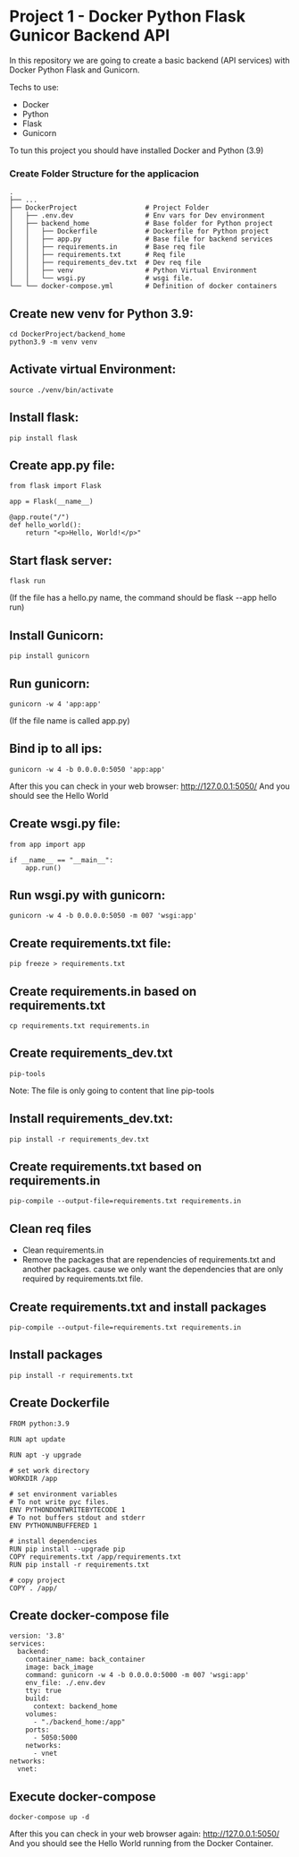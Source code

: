 # Project 1 - Docker Python Flask Gunicor Backend API

In this repository we are going to create a basic backend (API services) with Docker Python Flask and Gunicorn.

Techs to use:
- Docker
- Python
- Flask
- Gunicorn

To tun this project you should have installed Docker and Python (3.9)

### Create Folder Structure for the applicacion

    .
    ├── ...
    ├── DockerProject                 # Project Folder
    │   ├── .env.dev                  # Env vars for Dev environment
    │   ├── backend_home              # Base folder for Python project
    │   │   ├── Dockerfile            # Dockerfile for Python project
    │   │   ├── app.py                # Base file for backend services
    │   │   ├── requirements.in       # Base req file
    │   │   ├── requirements.txt      # Req file
    │   │   ├── requirements_dev.txt  # Dev req file
    │   │   ├── venv                  # Python Virtual Environment
    │   │   └── wsgi.py               # wsgi file.
    └── └── docker-compose.yml        # Definition of docker containers


## Create new venv for Python 3.9: 
```
cd DockerProject/backend_home
python3.9 -m venv venv
```

## Activate virtual Environment: 
```
source ./venv/bin/activate
```

## Install flask: 
```
pip install flask
```

## Create app.py file:
```
from flask import Flask

app = Flask(__name__)

@app.route("/")
def hello_world():
    return "<p>Hello, World!</p>"
```

## Start flask server: 
```
flask run
```
(If the file has a hello.py name, the command should be flask --app hello run)

## Install Gunicorn: 
```
pip install gunicorn
```

## Run gunicorn: 
```
gunicorn -w 4 'app:app'
```
(If the file name is called app.py)

## Bind ip to all ips: 
```
gunicorn -w 4 -b 0.0.0.0:5050 'app:app'
```
After this you can check in your web browser:
http://127.0.0.1:5050/
And you should see the Hello World

## Create wsgi.py file:
```
from app import app

if __name__ == "__main__":
    app.run()
```

## Run wsgi.py with gunicorn:
```
gunicorn -w 4 -b 0.0.0.0:5050 -m 007 'wsgi:app'
```

## Create requirements.txt file:
```
pip freeze > requirements.txt
```

## Create requirements.in based on requirements.txt
```
cp requirements.txt requirements.in
```

## Create requirements_dev.txt
```
pip-tools
```
Note: The file is only going to content that line pip-tools

## Install requirements_dev.txt:
```
pip install -r requirements_dev.txt
```

## Create requirements.txt based on requirements.in
```
pip-compile --output-file=requirements.txt requirements.in
```

## Clean req files
- Clean requirements.in
- Remove the packages that are rependencies of requirements.txt and another packages.
cause we only want the dependencies that are only required by requirements.txt file.

## Create requirements.txt and install packages
```
pip-compile --output-file=requirements.txt requirements.in
```

## Install packages
```
pip install -r requirements.txt
```

## Create Dockerfile
```
FROM python:3.9

RUN apt update

RUN apt -y upgrade

# set work directory
WORKDIR /app

# set environment variables
# To not write pyc files.
ENV PYTHONDONTWRITEBYTECODE 1
# To not buffers stdout and stderr
ENV PYTHONUNBUFFERED 1

# install dependencies
RUN pip install --upgrade pip
COPY requirements.txt /app/requirements.txt
RUN pip install -r requirements.txt

# copy project
COPY . /app/
```

## Create docker-compose file
```
version: '3.8'
services:
  backend:
    container_name: back_container
    image: back_image
    command: gunicorn -w 4 -b 0.0.0.0:5000 -m 007 'wsgi:app'
    env_file: ./.env.dev
    tty: true
    build:
      context: backend_home
    volumes:
      - "./backend_home:/app"
    ports:
      - 5050:5000
    networks:
      - vnet
networks:
  vnet:
```

## Execute docker-compose
```
docker-compose up -d
```
After this you can check in your web browser again: http://127.0.0.1:5050/ And you should see the Hello World running from the Docker Container.
